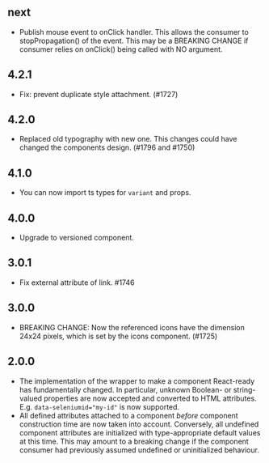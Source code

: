 ## next

- Publish mouse event to onClick handler. This allows the consumer to stopPropagation() of the event.
  This may be a BREAKING CHANGE if consumer relies on onClick() being called with NO argument.

## 4.2.1

- Fix: prevent duplicate style attachment. (#1727)

## 4.2.0

- Replaced old typography with new one. This changes could have changed the components design. (#1796 and #1750)

## 4.1.0

- You can now import ts types for `variant` and props.

## 4.0.0

- Upgrade to versioned component.

## 3.0.1

- Fix external attribute of link. #1746

## 3.0.0

- BREAKING CHANGE: Now the referenced icons have the dimension 24x24 pixels, which is set by the icons component. (#1725)

## 2.0.0

- The implementation of the wrapper to make a component React-ready has
  fundamentally changed. In particular, unknown Boolean- or
  string-valued properties are now accepted and converted to HTML
  attributes. E.g. `data-seleniumid="my-id"` is now supported.
- All defined attributes attached to a component _before_ component
  construction time are now taken into account. Conversely, all undefined
  component attributes are initialized with type-appropriate default
  values at this time. This may amount to a breaking change if the
  component consumer had previously assumed undefined or uninitialized
  behaviour.
